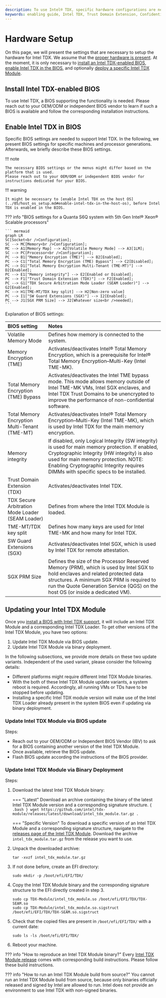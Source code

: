 ```yaml
---
description: To use Intel® TDX, specific hardware configurations are needed. This includes the installation of an Intel TDX-enabled BIOs and the correct BIOS settings.
keywords: enabling guide, Intel TDX, Trust Domain Extension, Confidential Computing, hardware setup, hardware configuration
---
```

<!---
Copyright (C) 2024 Intel Corporation
SPDX-License-Identifier: CC-BY-4.0
-->

# Hardware Setup

On this page, we will present the settings that are necessary to setup the hardware for Intel TDX.
We assume that the [proper hardware is present](../03/hardware_selection.md).
At the moment, it is only necessary to [install an Intel TDX-enabled BIOS](#install-intel-tdx-enabled-bios), [enable Intel TDX in the BIOS](#enable-intel-tdx-in-bios), and optionally [deploy a specific Intel TDX Module](#deploy-specific-intel-tdx-module-version).


## Install Intel TDX-enabled BIOS

To use Intel TDX, a BIOS supporting the functionality is needed.
Please reach out to your OEM/ODM or independent BIOS vendor to learn if such a BIOS is available and follow the corresponding installation instructions.


## Enable Intel TDX in BIOS

Specific BIOS settings are needed to support Intel TDX.
In the following, we present BIOS settings for specific machines and processor generations.
Afterwards, we briefly describe these BIOS settings.

!!! note

    The necessary BIOS settings or the menus might differ based on the platform that is used.
    Please reach out to your OEM/ODM or independent BIOS vendor for instructions dedicated for your BIOS.

!!! warning

    It might be necessary to [enable Intel TDX on the host OS](../05/host_os_setup.md#enable-intel-tdx-in-the-host-os), before Intel TDX is enabled in the BIOS.

<!-- TODO: Decide if a "programmable", but large graph should be used or just a figure.  -->
??? info "BIOS settings for a Quanta S6Q system with 5th Gen Intel® Xeon® Scalable processors"

    ``` mermaid
    graph LR
    SC[Socket<br />Configuration];
    SC --> MC[Memory<br />Configuration];
    MC --> A1[Memory Map] --> A2[Volatile Memory Mode] --> A3[1LM];
    SC --> PC[Processor<br />Configuration];
    PC --> B1["Memory Encryption (TME)"] --> B2[Enabled];
    PC --> C1["Total Memory Encryption (TME) Bypass"] --> C2[Disabled];
    PC --> D1["Total Memory Encryption Multi-Tenant (TME-MT)"] --> D2[Enabled];
    PC --> E1["Memory integrity"] --> E2[Enabled or Disabled];
    PC --> F1["Trust Domain Extension (TDX)"] --> F2[Enabled];
    PC --> G1["TDX Secure Arbitration Mode Loader (SEAM Loader)"] --> G2[Enabled];
    PC --> H1[TME-MT/TDX key split] --> H2[Non-zero value]
    PC --> I1["SW Guard Extensions (SGX)"] --> I2[Enabled];
    PC --> J1[SGX PRM Size] --> J2[Whatever size<br />needed];
    ```

Explanation of BIOS settings:

| BIOS setting | Notes |
| :----------- | :---- |
| Volatile Memory Mode | Defines how memory is connected to the system. |
| Memory Encryption (TME) | Activates/deactivates Intel® Total Memory Encryption, which is a prerequisite for Intel® Total Memory Encryption–Multi-Key (Intel TME-MK). |
| Total Memory Encryption (TME) Bypass | Activates/deactivates the Intel TME bypass mode. This mode allows memory outside of Intel TME-MK VMs, Intel SGX enclaves, and Intel TDX Trust Domains to be unencrypted to improve the performance of non-confidential software. |
| Total Memory Encryption Multi-Tenant (TME-MT) | Activates/deactivates Intel® Total Memory Encryption–Multi-Key (Intel TME-MK), which is used by Intel TDX for the main memory encryption. |
| Memory integrity | If disabled, only Logical Integrity (SW integrity) is used for main memory protection. If enabled, Cryptographic Integrity (HW integrity) is also used for main memory protection. NOTE: Enabling Cryptographic Integrity requires DIMMs with specific specs to be installed. |
| Trust Domain Extension (TDX) | Activates/deactivates Intel TDX. |
| TDX Secure Arbitration Mode Loader (SEAM Loader) | Defines from where the Intel TDX Module is loaded. |
| TME-MT/TDX key split | Defines how many keys are used for Intel TME-MK and how many for Intel TDX. |
| SW Guard Extensions (SGX) | Activates/deactivates Intel SGX, which is used by Intel TDX for remote attestation. |
| SGX PRM Size | Defines the size of the Processor Reserved Memory (PRM), which is used by Intel SGX to hold enclaves and related protected data structures. A minimum SGX PRM is required to run the Quote Generation Service (QGS) on the host OS (or inside a dedicated VM). |


## Updating your Intel TDX Module

Once you [install a BIOS with Intel TDX support](#install-intel-tdx-enabled-bios), it will include an Intel TDX Module and a corresponding Intel TDX Loader.
To get other versions of the Intel TDX Module, you have two options:

1. Update Intel TDX Module via BIOS update.
2. Update Intel TDX Module via binary deployment.

In the following subsections, we provide more details on these two update variants.
Independent of the used variant, please consider the following details:

- Different platforms might require different Intel TDX Module binaries.
- With the both of these Intel TDX Module update variants, a system reboot is required.
    Accordingly, all running VMs or TDs have to be stopped before updating.
- Installing a specific Intel TDX module version will make use of the Intel TDX Loader already present in the system BIOS even if updating via binary deployment.


### Update Intel TDX Module via BIOS update

Steps:

- Reach out to your OEM/ODM or Independent BIOS Vendor (IBV) to ask for a BIOS containing another version of the Intel TDX Module.
- Once available, retrieve the BIOS update.
- Flash BIOS update according the instructions of the BIOS provider.


### Update Intel TDX Module via Binary Deployment

Steps:

1. Download the latest Intel TDX Module binary:

    === "Latest"
        Download an archive containing the binary of the latest Intel TDX Module version and a corresponding signature structure.
        ``` { .bash }
        wget https://github.com/intel/tdx-module/releases/latest/download/intel_tdx_module.tar.gz .
        ```

    === "Specific Version"
        To download a specific version of an Intel TDX Module and a corresponding signature structure, navigate to the [releases page of the Intel TDX Module](https://github.com/intel/tdx-module/releases).
        Download the archive `intel_tdx_module.tar.gz` from the release you want to use.

2. Unpack the downloaded archive:

    ``` { .bash }
    tar -xvzf intel_tdx_module.tar.gz
    ```

3. If not done before, create an EFI directory:

    ``` { .bash }
    sudo mkdir -p /boot/efi/EFI/TDX/
    ```

4. Copy the Intel TDX Module binary and the corresponding signature structure to the EFI directly created in step 3.

    ``` { .bash }
    sudo cp TDX-Module/intel_tdx_module.so /boot/efi/EFI/TDX/TDX-SEAM.so
    sudo cp TDX-Module/intel_tdx_module.so.sigstruct /boot/efi/EFI/TDX/TDX-SEAM.so.sigstruct
    ```

5. Check that the copied files are present in `/boot/efi/EFI/TDX/` with a current date:

    ``` { .bash }
    sudo ls -ls /boot/efi/EFI/TDX/
    ```

6. Reboot your machine.

??? info "How to reproduce an Intel TDX Module binary?"
    Every [Intel TDX Module release](https://github.com/intel/tdx-module/releases) comes with corresponding build instructions.
    Please follow these build instructions.

??? info "How to run an Intel TDX Module build from source?"
    You cannot run an Intel TDX Module build from source, because only binaries officially released and signed by Intel are allowed to run.
    Intel does not provide an environment to use Intel TDX with non-signed binaries.
